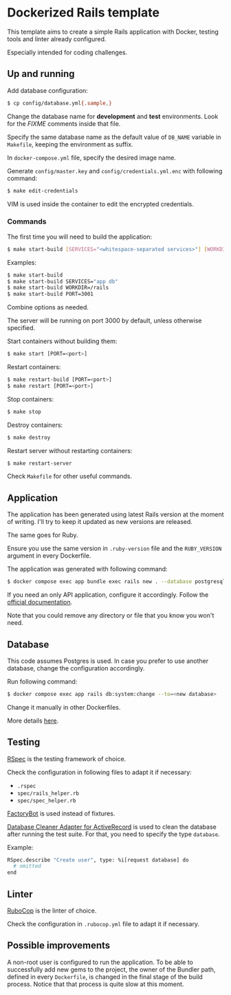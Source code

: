# Dockerized Rails template

This template aims to create a simple Rails application with Docker, testing tools and linter already configured.

Especially intended for coding challenges.

## Up and running

Add database configuration:

```bash
$ cp config/database.yml{.sample,}
```

Change the database name for **development** and **test** environments. Look for the *FIXME* comments inside that file.

Specify the same database name as the default value of `DB_NAME` variable in `Makefile`, keeping the environment as suffix.

In `docker-compose.yml` file, specify the desired image name.

Generate `config/master.key` and `config/credentials.yml.enc` with following command:

```bash
$ make edit-credentials
```

VIM is used inside the container to edit the encrypted credentials.

### Commands

The first time you will need to build the application:

```bash
$ make start-build [SERVICES="<whitespace-separated services>"] [WORKDIR="<absolute path>"] [PORT=<port>]
```

Examples:

```bash
$ make start-build
$ make start-build SERVICES="app db"
$ make start-build WORKDIR=/rails
$ make start-build PORT=3001
```

Combine options as needed.

The server will be running on port 3000 by default, unless otherwise specified.

Start containers without building them:

```bash
$ make start [PORT=<port>]
```

Restart containers:

```bash
$ make restart-build [PORT=<port>]
$ make restart [PORT=<port>]
```

Stop containers:

```bash
$ make stop
```

Destroy containers:

```bash
$ make destroy
```

Restart server without restarting containers:

```bash
$ make restart-server
```

Check `Makefile` for other useful commands.

## Application

The application has been generated using latest Rails version at the moment of writing. I'll try to keep it updated as new versions are released.

The same goes for Ruby.

Ensure you use the same version in `.ruby-version` file and the `RUBY_VERSION` argument in every Dockerfile.

The application was generated with following command:

```bash
$ docker compose exec app bundle exec rails new . --database postgresql --skip-git --skip-keeps --skip-asset-pipeline --skip-turbolinks --skip-test --skip-system-test --skip-spring --skip-bootsnap --skip-jbuilder --skip-javascript
```

If you need an only API application, configure it accordingly. Follow the [official documentation](https://guides.rubyonrails.org/api_app.html#changing-an-existing-application).

Note that you could remove any directory or file that you know you won't need.

## Database

This code assumes Postgres is used. In case you prefer to use another database, change the configuration accordingly.

Run following command:

```bash
$ docker compose exec app rails db:system:change --to=<new database>
```

Change it manually in other Dockerfiles.

More details [here](https://gorails.com/episodes/rails-6-db-system-change-command).

## Testing

[RSpec](https://github.com/rspec/rspec-rails) is the testing framework of choice.

Check the configuration in following files to adapt it if necessary:

* `.rspec`
* `spec/rails_helper.rb`
* `spec/spec_helper.rb`

[FactoryBot](https://github.com/thoughtbot/factory_bot_rails) is used instead of fixtures.

[Database Cleaner Adapter for ActiveRecord](https://github.com/DatabaseCleaner/database_cleaner-active_record) is used to clean the database after running the test suite. For that, you need to specify the type `database`.

Example:

```bash
RSpec.describe "Create user", type: %i[request database] do
  # omitted
end
```

## Linter

[RuboCop](https://github.com/rubocop/rubocop) is the linter of choice.

Check the configuration in `.rubocop.yml` file to adapt it if necessary.

## Possible improvements

A non-root user is configured to run the application. To be able to successfully add new gems to the project, the owner of the Bundler path, defined in every `Dockerfile`, is changed in the final stage of the build process. Notice that that process is quite slow at this moment.
